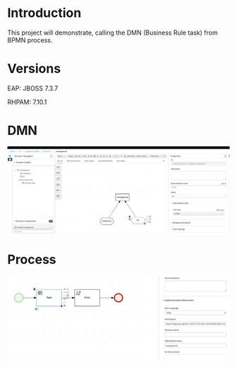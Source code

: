 Introduction
=============
This project will demonstrate, calling the DMN (Business Rule task) from BPMN process.

Versions
========
EAP: JBOSS 7.3.7

RHPAM: 7.10.1

DMN
===
![DMN](images/dmn.png)

Process
=======
![BPMN Process](images/bpmn_process.png)
